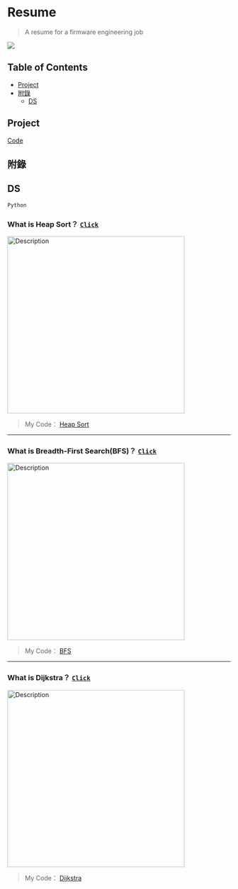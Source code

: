 # Resume
> A resume for a firmware engineering job

![](https://miro.medium.com/max/1000/1*q0oHsN6JNQWt2amY5hagGw.gif)


## Table of Contents
- [Project](#project)
- [附錄](#附錄)
  - [DS](#ds)

## Project
[Code](https://github.com/KID16Studio/resume/tree/main/test)

## 附錄

## DS
`Python`

### What is Heap Sort？ [`Click`](https://en.wikipedia.org/wiki/Heapsort)
<img src="https://upload.wikimedia.org/wikipedia/commons/f/fe/Heap_sort_example.gif" alt="Description" width="400">

> My Code： [Heap Sort](https://github.com/KID16Studio/resume/blob/main/DS/heap_sort_05131011.py)
---
### What is Breadth-First Search(BFS)？ [`Click`](https://en.wikipedia.org/wiki/Breadth-first_search)
<img src="https://upload.wikimedia.org/wikipedia/commons/5/5d/Breadth-First-Search-Algorithm.gif" alt="Description" width="400">

> My Code： [BFS](https://github.com/KID16Studio/resume/blob/main/DS/BFS_05131011.py)
---
### What is Dijkstra？ [`Click`](https://zh.wikipedia.org/zh-tw/%E6%88%B4%E5%85%8B%E6%96%AF%E7%89%B9%E6%8B%89%E7%AE%97%E6%B3%95)
<img src="https://i.makeagif.com/media/1-06-2021/1LMJQ-.gif" alt="Description" width="400">

> My Code： [Dijkstra](https://github.com/KID16Studio/resume/blob/main/DS/Dijkstra_05131011.py)








